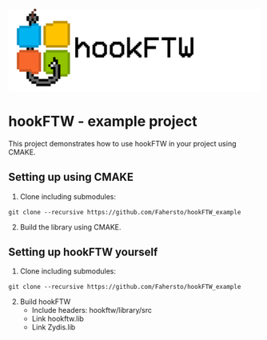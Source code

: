![hookftw banner](img/hookftw_banner.png)
# hookFTW - example project
This project demonstrates how to use hookFTW in your project using CMAKE.

## Setting up using CMAKE
1. Clone including submodules:
```
git clone --recursive https://github.com/Fahersto/hookFTW_example
```
2. Build the library using CMAKE.

## Setting up hookFTW yourself
1. Clone including submodules:
```
git clone --recursive https://github.com/Fahersto/hookFTW_example
```
2. Build hookFTW
	- Include headers: hookftw/library/src
	- Link hookftw.lib
	- Link Zydis.lib